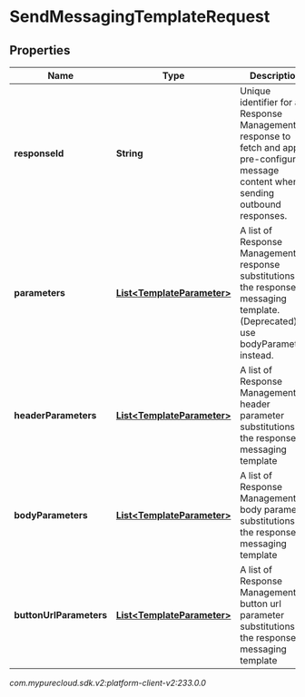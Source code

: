 # SendMessagingTemplateRequest


## Properties

| Name | Type | Description | Notes |
| ------------ | ------------- | ------------- | ------------- |
| **responseId** | **String** | Unique identifier for a Response Management response to fetch and apply pre-configured message content when sending outbound responses. |  [optional] |
| **parameters** | [**List&lt;TemplateParameter&gt;**](TemplateParameter) | A list of Response Management response substitutions for the response's messaging template. (Deprecated) use bodyParameters instead. |  [optional] |
| **headerParameters** | [**List&lt;TemplateParameter&gt;**](TemplateParameter) | A list of Response Management header parameter substitutions for the response's messaging template |  [optional] |
| **bodyParameters** | [**List&lt;TemplateParameter&gt;**](TemplateParameter) | A list of Response Management body parameter substitutions for the response's messaging template |  [optional] |
| **buttonUrlParameters** | [**List&lt;TemplateParameter&gt;**](TemplateParameter) | A list of Response Management button url parameter substitutions for the response's messaging template |  [optional] |




_com.mypurecloud.sdk.v2:platform-client-v2:233.0.0_
